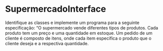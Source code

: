 # SupermercadoInterface
Identifique as classes e implemente um programa para a seguinte especificação: “O supermercado vende diferentes tipos de produtos. Cada produto tem um preço e uma quantidade em estoque. Um pedido de um cliente é composto de itens, onde cada item especifica o produto que o cliente deseja e a respectiva quantidade.
